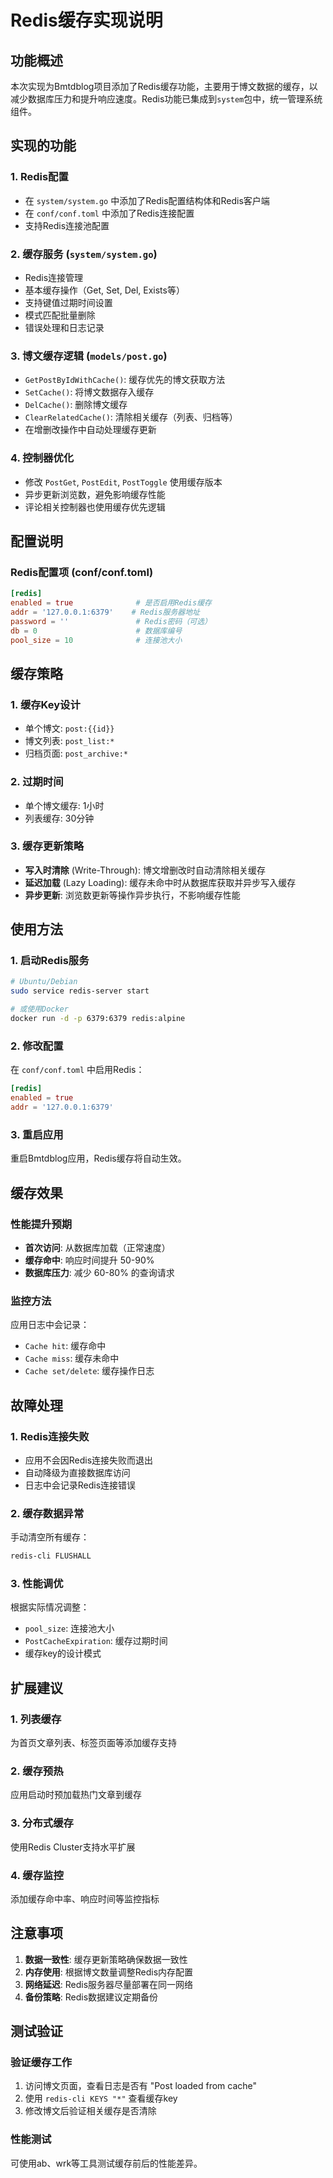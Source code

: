 # Redis缓存实现说明

## 功能概述

本次实现为Bmtdblog项目添加了Redis缓存功能，主要用于博文数据的缓存，以减少数据库压力和提升响应速度。Redis功能已集成到`system`包中，统一管理系统组件。

## 实现的功能

### 1. Redis配置
- 在 `system/system.go` 中添加了Redis配置结构体和Redis客户端
- 在 `conf/conf.toml` 中添加了Redis连接配置
- 支持Redis连接池配置

### 2. 缓存服务 (`system/system.go`)
- Redis连接管理
- 基本缓存操作（Get, Set, Del, Exists等）
- 支持键值过期时间设置
- 模式匹配批量删除
- 错误处理和日志记录

### 3. 博文缓存逻辑 (`models/post.go`)
- `GetPostByIdWithCache()`: 缓存优先的博文获取方法
- `SetCache()`: 将博文数据存入缓存
- `DelCache()`: 删除博文缓存
- `ClearRelatedCache()`: 清除相关缓存（列表、归档等）
- 在增删改操作中自动处理缓存更新

### 4. 控制器优化
- 修改 `PostGet`, `PostEdit`, `PostToggle` 使用缓存版本
- 异步更新浏览数，避免影响缓存性能
- 评论相关控制器也使用缓存优先逻辑

## 配置说明

### Redis配置项 (conf/conf.toml)
```toml
[redis]
enabled = true              # 是否启用Redis缓存
addr = '127.0.0.1:6379'    # Redis服务器地址
password = ''               # Redis密码（可选）
db = 0                      # 数据库编号
pool_size = 10              # 连接池大小
```

## 缓存策略

### 1. 缓存Key设计
- 单个博文: `post:{{id}}`
- 博文列表: `post_list:*`
- 归档页面: `post_archive:*`

### 2. 过期时间
- 单个博文缓存: 1小时
- 列表缓存: 30分钟

### 3. 缓存更新策略
- **写入时清除** (Write-Through): 博文增删改时自动清除相关缓存
- **延迟加载** (Lazy Loading): 缓存未命中时从数据库获取并异步写入缓存
- **异步更新**: 浏览数更新等操作异步执行，不影响缓存性能

## 使用方法

### 1. 启动Redis服务
```bash
# Ubuntu/Debian
sudo service redis-server start

# 或使用Docker
docker run -d -p 6379:6379 redis:alpine
```

### 2. 修改配置
在 `conf/conf.toml` 中启用Redis：
```toml
[redis]
enabled = true
addr = '127.0.0.1:6379'
```

### 3. 重启应用
重启Bmtdblog应用，Redis缓存将自动生效。

## 缓存效果

### 性能提升预期
- **首次访问**: 从数据库加载（正常速度）
- **缓存命中**: 响应时间提升 50-90%
- **数据库压力**: 减少 60-80% 的查询请求

### 监控方法
应用日志中会记录：
- `Cache hit`: 缓存命中
- `Cache miss`: 缓存未命中
- `Cache set/delete`: 缓存操作日志

## 故障处理

### 1. Redis连接失败
- 应用不会因Redis连接失败而退出
- 自动降级为直接数据库访问
- 日志中会记录Redis连接错误

### 2. 缓存数据异常
手动清空所有缓存：
```bash
redis-cli FLUSHALL
```

### 3. 性能调优
根据实际情况调整：
- `pool_size`: 连接池大小
- `PostCacheExpiration`: 缓存过期时间
- 缓存key的设计模式

## 扩展建议

### 1. 列表缓存
为首页文章列表、标签页面等添加缓存支持

### 2. 缓存预热
应用启动时预加载热门文章到缓存

### 3. 分布式缓存
使用Redis Cluster支持水平扩展

### 4. 缓存监控
添加缓存命中率、响应时间等监控指标

## 注意事项

1. **数据一致性**: 缓存更新策略确保数据一致性
2. **内存使用**: 根据博文数量调整Redis内存配置
3. **网络延迟**: Redis服务器尽量部署在同一网络
4. **备份策略**: Redis数据建议定期备份

## 测试验证

### 验证缓存工作
1. 访问博文页面，查看日志是否有 "Post loaded from cache"
2. 使用 `redis-cli KEYS "*"` 查看缓存key
3. 修改博文后验证相关缓存是否清除

### 性能测试
可使用ab、wrk等工具测试缓存前后的性能差异。